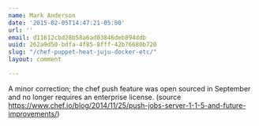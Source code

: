 ```yaml
---
name: Mark Anderson
date: '2015-02-05T14:47:21-05:00'
url: ''
email: d11612cbd28b58a6ad03846deb894ddb
uuid: 262a9d50-bdfa-4f85-8fff-42b76680b720
slug: "/chef-puppet-heat-juju-docker-etc/"
layout: comment

---
```


A minor correction; the chef push feature was open sourced in September and no longer requires an enterprise license. (source https://www.chef.io/blog/2014/11/25/push-jobs-server-1-1-5-and-future-improvements/)
